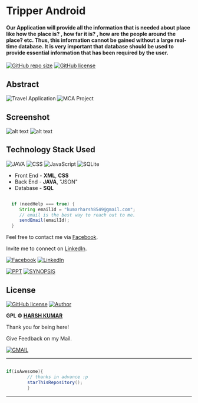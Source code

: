 # Tripper Android 

#### Our Application will provide all the information that is needed about place like how the place is? , how far it is? , how are the people around the place? etc. Thus, this information cannot be gained without a large real-time database. It is very important that database should be used to provide essential information that has been required by the user.   
[![GitHub repo size](https://img.shields.io/github/repo-size/harshmgr/Exam-App)](https://github.com/harshmgr/Tripper) [![GitHub license](https://img.shields.io/github/license/harshmgr/Tripper)](https://github.com/harshmgr/Tripper/blob/master/LICENSE)

## Abstract

![Travel Application](https://img.shields.io/badge/Examination-Application-lightgrey)
![MCA Project](https://img.shields.io/badge/MCA-Project-blue)

## Screenshot

![alt text](https://github.com/harshmgr/Tripper/blob/master/Screenshots/Splash%20Screen.png)
![alt text](https://github.com/harshmgr/Tripper/blob/master/Screenshots/2.png)

## Technology Stack Used

![JAVA](https://img.shields.io/badge/backend-java-blue.svg?logo=java&style=flat-square)
![CSS](https://img.shields.io/badge/frontend-css-yellowgreen.svg?logo=css3&style=flat-square)
![JavaScript](https://img.shields.io/badge/frontend-javafx-ff69b4.svg?logo=java&style=flat-square)
![SQLite](https://img.shields.io/badge/database-SQLite-lightgray.svg?logo=sqlite&logoColor=white&style=flat-square)

- Front End - **XML**, **CSS**
- Back End - **JAVA**, "JSON"
- Database - **SQL**


```java

  if (needHelp === true) {
     String emailId = "kumarharsh8549@gmail.com";
     // email is the best way to reach out to me.
     sendEmail(emailId);
  }

```

Feel free to contact me via [Facebook](https://www.facebook.com/harsh.arya.mgr/).

Invite me to connect on [LinkedIn](https://www.linkedin.com/in/harshkumar001/).

[![Facebook](https://img.shields.io/static/v1.svg?label=follow&message=@harsh.arya.mgr&color=9cf&logo=facebook&style=flat&logoColor=white&colorA=informational)](https://m.facebook.com/harsh.arya.mgr) [![LinkedIn](https://img.shields.io/static/v1.svg?label=connect&message=@harshkumar001&color=success&logo=linkedin&style=flat&logoColor=white&colorA=blue)](https://www.linkedin.com/in/harshkumar001/)

[![PPT](https://img.shields.io/static/v1.svg?label=Project&message=PPT&logo=microsoft-powerpoint&style=social)](https://github.com/harshmgr/Examination-Application/blob/master/Project%20Presentation.pdf) [![SYNOPSIS](https://img.shields.io/static/v1.svg?label=SYNOPSIS&message=Report&logo=microsoft&style=social)]()




## License

[![GitHub license](https://img.shields.io/github/license/harshmgr/Examination-Application.svg?style=social&logo=github)](https://github.com/harshmgr/Tripper/blob/master/LICENSE) [![Author](https://img.shields.io/static/v1.svg?label=Author&message=@harshmgr&logo=github&style=social)](https://github.com/harshmgr)

**GPL &copy; [HARSH KUMAR](https://github.com/harshmgr/Tripper/blob/master/LICENSE)**

Thank you for being here!

Give Feedback on my Mail.

[![GMAIL](https://img.shields.io/static/v1.svg?label=send&message=kumarharsh8549@gmail.com&color=red&logo=gmail&style=social)](https://github.com/harshmgr)

------

```java

if(isAwesome){
        // thanks in advance :p
        starThisRepository();
        }

```

-------
